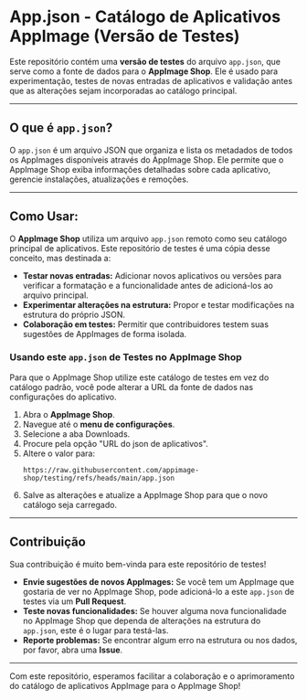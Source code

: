 # App.json - Catálogo de Aplicativos AppImage (Versão de Testes)

Este repositório contém uma **versão de testes** do arquivo `app.json`, que serve como a fonte de dados para o **AppImage Shop**. Ele é usado para experimentação, testes de novas entradas de aplicativos e validação antes que as alterações sejam incorporadas ao catálogo principal.

-----

## O que é `app.json`?

O `app.json` é um arquivo JSON que organiza e lista os metadados de todos os AppImages disponíveis através do AppImage Shop. Ele permite que o AppImage Shop exiba informações detalhadas sobre cada aplicativo, gerencie instalações, atualizações e remoções.

-----

## Como Usar:

O **AppImage Shop** utiliza um arquivo `app.json` remoto como seu catálogo principal de aplicativos. Este repositório de testes é uma cópia desse conceito, mas destinada a:

  * **Testar novas entradas:** Adicionar novos aplicativos ou versões para verificar a formatação e a funcionalidade antes de adicioná-los ao arquivo principal.
  * **Experimentar alterações na estrutura:** Propor e testar modificações na estrutura do próprio JSON.
  * **Colaboração em testes:** Permitir que contribuidores testem suas sugestões de AppImages de forma isolada.

### Usando este `app.json` de Testes no AppImage Shop

Para que o AppImage Shop utilize este catálogo de testes em vez do catálogo padrão, você pode alterar a URL da fonte de dados nas configurações do aplicativo.

1.  Abra o **AppImage Shop**.
2.  Navegue até o **menu de configurações**.
3.  Selecione a aba Downloads.
4.  Procure pela opção "URL do json de aplicativos".
5.  Altere o valor para:
    ```
    https://raw.githubusercontent.com/appimage-shop/testing/refs/heads/main/app.json
    ```
6.  Salve as alterações e atualize a AppImage Shop para que o novo catálogo seja carregado.

-----

## Contribuição

Sua contribuição é muito bem-vinda para este repositório de testes\!

  * **Envie sugestões de novos AppImages:** Se você tem um AppImage que gostaria de ver no AppImage Shop, pode adicioná-lo a este `app.json` de testes via um **Pull Request**.
  * **Teste novas funcionalidades:** Se houver alguma nova funcionalidade no AppImage Shop que dependa de alterações na estrutura do `app.json`, este é o lugar para testá-las.
  * **Reporte problemas:** Se encontrar algum erro na estrutura ou nos dados, por favor, abra uma **Issue**.

-----

Com este repositório, esperamos facilitar a colaboração e o aprimoramento do catálogo de aplicativos AppImage para o AppImage Shop\!
